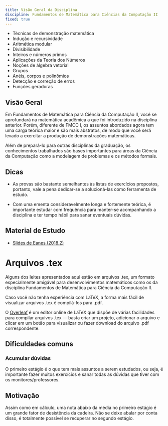 ```yaml
---
title: Visão Geral da Disciplina
discipline: Fundamentos de Matemática para Ciências da Computação II
fixed: true
---
```


- Técnicas de demonstração matemática
- Indução e recursividade
- Aritmética modular
- Divisibilidade
- Inteiros e números primos
- Aplicações da Teoria dos Números
- Noções de álgebra vetorial
- Grupos
- Anéis, corpos e polinômios
- Detecção e correção de erros
- Funções geradoras

## Visão Geral

Em Fundamentos de Matemática para Ciência da Computação II, você se aprofundará na matemática acadêmica a que foi introduzido na disciplina anterior. Porém, diferente de FMCC I, os assuntos abordados agora tem uma carga teórica maior e são mais abstratos, de modo que você será levado a exercitar a produção de demonstrações matemáticas.

Além de prepará-lo para outras disciplinas da graduação, os conhecimentos trabalhados são bases importantes para áreas da Ciência da Computação como a modelagem de problemas e os métodos formais. 

## Dicas

- As provas são bastante semelhantes às listas de exercícios propostos, portanto, vale a pena dedicar-se a solucioná-las como ferramenta de estudo.

- Com uma ementa consideravelmente longa e fortemente teórica, é importante estudar com frequência para manter-se acompanhando a disciplina e ter tempo hábil para sanar eventuais dúvidas. 

## Material de Estudo

- [Slides de Eanes (2018.2)](https://drive.google.com/drive/folders/1kdwZcnMtIpXTx3SnD4CKkL-kf8zk8HeZ?usp=sharing)

# Arquivos .tex

Alguns dos leites apresentados aqui estão em arquivos .tex, um formato especialmente amigável para desenvolvimentos matemáticos como os da disciplina Fundamentos de Matemática para Ciência da Computação II.

Caso você não tenha experiência com LaTeX, a forma mais fácil de visualizar arquivos .tex é compilá-los para .pdf.

O [Overleaf](https://www.overleaf.com/) é um editor online de LaTeX que dispõe de várias facilidades para compilar arquivos .tex — basta criar um projeto, adicionar o arquivo e clicar em um botão para visualizar ou fazer download do arquivo .pdf correspondente.

## Dificuldades comuns
### Acumular dúvidas

O primeiro estágio é o que tem mais assuntos a serem estudados, ou seja, é importante fazer muitos exercícios e sanar todas as dúvidas que tiver com os monitores/professores.

## Motivação

Assim como em cálculo, uma nota abaixo da média no primeiro estágio é um grande fator de desistência da cadeira. Não se deixe abalar por conta disso, é totalmente possível se recuperar no segundo estágio.